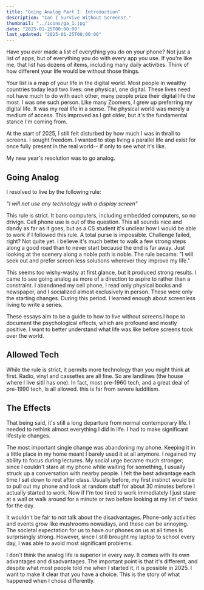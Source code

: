 ```yaml
---
title: "Going Analog Part I: Introduction"
description: "Can I Survive Without Screens?."
thumbnail: "../icons/ga_1.jpg"
date: "2025-01-25T00:00:00"
last_updated: "2025-01-25T00:00:00"
---
```


Have you ever made a list of everything you do on your phone? Not just a list of apps, but of everything you do with every app you use. If you're like me, that list has dozens of items, including many daily activities. Think of how different your life would be without those things.

Your list is a map of your life in the digital world. Most people in wealthy countries today lead two lives: one physical, one digital. These lives need not have much to do with each other, many people prize their digital life the most. I was one such person. Like many Zoomers, I grew up preferring my digital life. It was my real life in a sense. The physical world was merely a medium of access. This improved as I got older, but it's the fundamental stance I'm coming from.

At the start of 2025, I still felt disturbed by how much I was in thrall to screens. I sought freedom. I wanted to stop living a parallel life and exist for once fully present in the real world-- if only to see what it's like.

My new year's resolution was to go analog.

## Going Analog

I resolved to live by the following rule:

*"I will not use any technology with a display screen"*

This rule is strict. It bans computers, including embedded computers, so no drivign. Cell phone use is out of the question. This all sounds nice and dandy as far as it goes, but as a CS student it's unclear how I would be able to work if I followed this rule. A total purse is impossible. Challenge failed, right? Not quite yet. I believe it's much better to walk a few strong steps along a good road than to never start because the end is far away. Just looking at the scenery along a noble path is noble. The rule became: "I will seek out and prefer screen less solutions wherever they improve my life."

This seems too wishy-washy at first glance, but it produced strong results. I came to see going analog as more of a direction to aspire to rather than a constraint. I abandoned my cell phone, I read only physical books and newspaper, and I socialized almost exclusively in person. These were only the starting changes. During this period. I learned enough about screenless living to write a series.

These essays aim to be a guide to how to live without screens.I hope to document the psychological effects, which are profound and mostly positive. I want to better understand what life was like before screens took over the world.

## Allowed Tech

While the rule is strict, it permits more technology than you might think at first. Radio, vinyl and cassettes are all fine. So are landlines (the house where I live sitll has one). In fact, most pre-1960 tech, and a great deal of pre-1990 tech, is all allowed. this is far from severe ludditism.

## The Effects

That being said, it's still a long departure from normal contemporary life. I needed to rethink almost everything I did in life. I had to make significant lifestyle changes.

The most important single change was abandoning my phone. Keeping it in a little place in my home meant I barely used it at all anymore. I regained my ability to focus during lectures. My social urge became much stronger; since I couldn't stare at my phone while waiting for something, I usually struck up a conversation with nearby people. I felt the best advantage each time I sat down to rest after class. Usually before, my first instinct would be to pull out my phone and look at random stuff for about 30 minutes before I actually started to work. Now if I'm too tired to work immediately I just stare at a wall or walk around for a minute or two before looking at my list of tasks for the day. 

It wouldn't be fair to not talk about the disadvantages. Phone-only activities and events grow like mushrooms nowadays, and these can be annoying. The societal expectation for us to have our phones on us at all times is surprisingly strong. However, since I still brought my laptop to school every day, I was able to avoid most significant problems.

I don't think the analog life is superior in every way. It comes with its own advantages and disadvantages. The important point is that it's different, and despite what most people told me when I started it, it is possible in 2025. I want to make it clear that you have a choice. This is the story of what happened when I chose differently.

